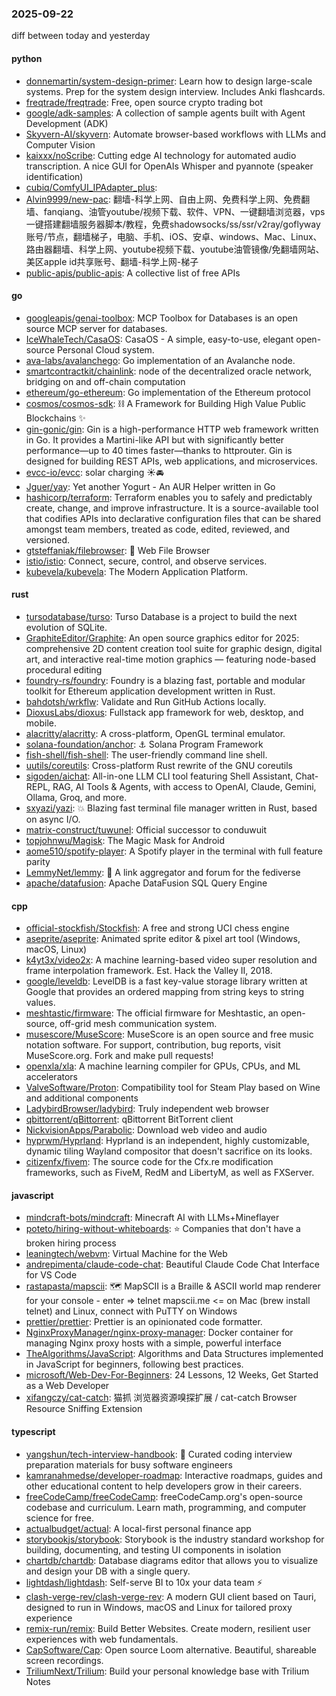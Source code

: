 ### 2025-09-22
diff between today and yesterday

#### python
* [donnemartin/system-design-primer](https://github.com/donnemartin/system-design-primer): Learn how to design large-scale systems. Prep for the system design interview. Includes Anki flashcards.
* [freqtrade/freqtrade](https://github.com/freqtrade/freqtrade): Free, open source crypto trading bot
* [google/adk-samples](https://github.com/google/adk-samples): A collection of sample agents built with Agent Development (ADK)
* [Skyvern-AI/skyvern](https://github.com/Skyvern-AI/skyvern): Automate browser-based workflows with LLMs and Computer Vision
* [kaixxx/noScribe](https://github.com/kaixxx/noScribe): Cutting edge AI technology for automated audio transcription. A nice GUI for OpenAIs Whisper and pyannote (speaker identification)
* [cubiq/ComfyUI_IPAdapter_plus](https://github.com/cubiq/ComfyUI_IPAdapter_plus): 
* [Alvin9999/new-pac](https://github.com/Alvin9999/new-pac): 翻墙-科学上网、自由上网、免费科学上网、免费翻墙、fanqiang、油管youtube/视频下载、软件、VPN、一键翻墙浏览器，vps一键搭建翻墙服务器脚本/教程，免费shadowsocks/ss/ssr/v2ray/goflyway账号/节点，翻墙梯子，电脑、手机、iOS、安卓、windows、Mac、Linux、路由器翻墙、科学上网、youtube视频下载、youtube油管镜像/免翻墙网站、美区apple id共享账号、翻墙-科学上网-梯子
* [public-apis/public-apis](https://github.com/public-apis/public-apis): A collective list of free APIs

#### go
* [googleapis/genai-toolbox](https://github.com/googleapis/genai-toolbox): MCP Toolbox for Databases is an open source MCP server for databases.
* [IceWhaleTech/CasaOS](https://github.com/IceWhaleTech/CasaOS): CasaOS - A simple, easy-to-use, elegant open-source Personal Cloud system.
* [ava-labs/avalanchego](https://github.com/ava-labs/avalanchego): Go implementation of an Avalanche node.
* [smartcontractkit/chainlink](https://github.com/smartcontractkit/chainlink): node of the decentralized oracle network, bridging on and off-chain computation
* [ethereum/go-ethereum](https://github.com/ethereum/go-ethereum): Go implementation of the Ethereum protocol
* [cosmos/cosmos-sdk](https://github.com/cosmos/cosmos-sdk): ⛓️ A Framework for Building High Value Public Blockchains ✨
* [gin-gonic/gin](https://github.com/gin-gonic/gin): Gin is a high-performance HTTP web framework written in Go. It provides a Martini-like API but with significantly better performance—up to 40 times faster—thanks to httprouter. Gin is designed for building REST APIs, web applications, and microservices.
* [evcc-io/evcc](https://github.com/evcc-io/evcc): solar charging ☀️🚘
* [Jguer/yay](https://github.com/Jguer/yay): Yet another Yogurt - An AUR Helper written in Go
* [hashicorp/terraform](https://github.com/hashicorp/terraform): Terraform enables you to safely and predictably create, change, and improve infrastructure. It is a source-available tool that codifies APIs into declarative configuration files that can be shared amongst team members, treated as code, edited, reviewed, and versioned.
* [gtsteffaniak/filebrowser](https://github.com/gtsteffaniak/filebrowser): 📂 Web File Browser
* [istio/istio](https://github.com/istio/istio): Connect, secure, control, and observe services.
* [kubevela/kubevela](https://github.com/kubevela/kubevela): The Modern Application Platform.

#### rust
* [tursodatabase/turso](https://github.com/tursodatabase/turso): Turso Database is a project to build the next evolution of SQLite.
* [GraphiteEditor/Graphite](https://github.com/GraphiteEditor/Graphite): An open source graphics editor for 2025: comprehensive 2D content creation tool suite for graphic design, digital art, and interactive real-time motion graphics — featuring node-based procedural editing
* [foundry-rs/foundry](https://github.com/foundry-rs/foundry): Foundry is a blazing fast, portable and modular toolkit for Ethereum application development written in Rust.
* [bahdotsh/wrkflw](https://github.com/bahdotsh/wrkflw): Validate and Run GitHub Actions locally.
* [DioxusLabs/dioxus](https://github.com/DioxusLabs/dioxus): Fullstack app framework for web, desktop, and mobile.
* [alacritty/alacritty](https://github.com/alacritty/alacritty): A cross-platform, OpenGL terminal emulator.
* [solana-foundation/anchor](https://github.com/solana-foundation/anchor): ⚓ Solana Program Framework
* [fish-shell/fish-shell](https://github.com/fish-shell/fish-shell): The user-friendly command line shell.
* [uutils/coreutils](https://github.com/uutils/coreutils): Cross-platform Rust rewrite of the GNU coreutils
* [sigoden/aichat](https://github.com/sigoden/aichat): All-in-one LLM CLI tool featuring Shell Assistant, Chat-REPL, RAG, AI Tools & Agents, with access to OpenAI, Claude, Gemini, Ollama, Groq, and more.
* [sxyazi/yazi](https://github.com/sxyazi/yazi): 💥 Blazing fast terminal file manager written in Rust, based on async I/O.
* [matrix-construct/tuwunel](https://github.com/matrix-construct/tuwunel): Official successor to conduwuit
* [topjohnwu/Magisk](https://github.com/topjohnwu/Magisk): The Magic Mask for Android
* [aome510/spotify-player](https://github.com/aome510/spotify-player): A Spotify player in the terminal with full feature parity
* [LemmyNet/lemmy](https://github.com/LemmyNet/lemmy): 🐀 A link aggregator and forum for the fediverse
* [apache/datafusion](https://github.com/apache/datafusion): Apache DataFusion SQL Query Engine

#### cpp
* [official-stockfish/Stockfish](https://github.com/official-stockfish/Stockfish): A free and strong UCI chess engine
* [aseprite/aseprite](https://github.com/aseprite/aseprite): Animated sprite editor & pixel art tool (Windows, macOS, Linux)
* [k4yt3x/video2x](https://github.com/k4yt3x/video2x): A machine learning-based video super resolution and frame interpolation framework. Est. Hack the Valley II, 2018.
* [google/leveldb](https://github.com/google/leveldb): LevelDB is a fast key-value storage library written at Google that provides an ordered mapping from string keys to string values.
* [meshtastic/firmware](https://github.com/meshtastic/firmware): The official firmware for Meshtastic, an open-source, off-grid mesh communication system.
* [musescore/MuseScore](https://github.com/musescore/MuseScore): MuseScore is an open source and free music notation software. For support, contribution, bug reports, visit MuseScore.org. Fork and make pull requests!
* [openxla/xla](https://github.com/openxla/xla): A machine learning compiler for GPUs, CPUs, and ML accelerators
* [ValveSoftware/Proton](https://github.com/ValveSoftware/Proton): Compatibility tool for Steam Play based on Wine and additional components
* [LadybirdBrowser/ladybird](https://github.com/LadybirdBrowser/ladybird): Truly independent web browser
* [qbittorrent/qBittorrent](https://github.com/qbittorrent/qBittorrent): qBittorrent BitTorrent client
* [NickvisionApps/Parabolic](https://github.com/NickvisionApps/Parabolic): Download web video and audio
* [hyprwm/Hyprland](https://github.com/hyprwm/Hyprland): Hyprland is an independent, highly customizable, dynamic tiling Wayland compositor that doesn't sacrifice on its looks.
* [citizenfx/fivem](https://github.com/citizenfx/fivem): The source code for the Cfx.re modification frameworks, such as FiveM, RedM and LibertyM, as well as FXServer.

#### javascript
* [mindcraft-bots/mindcraft](https://github.com/mindcraft-bots/mindcraft): Minecraft AI with LLMs+Mineflayer
* [poteto/hiring-without-whiteboards](https://github.com/poteto/hiring-without-whiteboards): ⭐️ Companies that don't have a broken hiring process
* [leaningtech/webvm](https://github.com/leaningtech/webvm): Virtual Machine for the Web
* [andrepimenta/claude-code-chat](https://github.com/andrepimenta/claude-code-chat): Beautiful Claude Code Chat Interface for VS Code
* [rastapasta/mapscii](https://github.com/rastapasta/mapscii): 🗺 MapSCII is a Braille & ASCII world map renderer for your console - enter => telnet mapscii.me <= on Mac (brew install telnet) and Linux, connect with PuTTY on Windows
* [prettier/prettier](https://github.com/prettier/prettier): Prettier is an opinionated code formatter.
* [NginxProxyManager/nginx-proxy-manager](https://github.com/NginxProxyManager/nginx-proxy-manager): Docker container for managing Nginx proxy hosts with a simple, powerful interface
* [TheAlgorithms/JavaScript](https://github.com/TheAlgorithms/JavaScript): Algorithms and Data Structures implemented in JavaScript for beginners, following best practices.
* [microsoft/Web-Dev-For-Beginners](https://github.com/microsoft/Web-Dev-For-Beginners): 24 Lessons, 12 Weeks, Get Started as a Web Developer
* [xifangczy/cat-catch](https://github.com/xifangczy/cat-catch): 猫抓 浏览器资源嗅探扩展 / cat-catch Browser Resource Sniffing Extension

#### typescript
* [yangshun/tech-interview-handbook](https://github.com/yangshun/tech-interview-handbook): 💯 Curated coding interview preparation materials for busy software engineers
* [kamranahmedse/developer-roadmap](https://github.com/kamranahmedse/developer-roadmap): Interactive roadmaps, guides and other educational content to help developers grow in their careers.
* [freeCodeCamp/freeCodeCamp](https://github.com/freeCodeCamp/freeCodeCamp): freeCodeCamp.org's open-source codebase and curriculum. Learn math, programming, and computer science for free.
* [actualbudget/actual](https://github.com/actualbudget/actual): A local-first personal finance app
* [storybookjs/storybook](https://github.com/storybookjs/storybook): Storybook is the industry standard workshop for building, documenting, and testing UI components in isolation
* [chartdb/chartdb](https://github.com/chartdb/chartdb): Database diagrams editor that allows you to visualize and design your DB with a single query.
* [lightdash/lightdash](https://github.com/lightdash/lightdash): Self-serve BI to 10x your data team ⚡️
* [clash-verge-rev/clash-verge-rev](https://github.com/clash-verge-rev/clash-verge-rev): A modern GUI client based on Tauri, designed to run in Windows, macOS and Linux for tailored proxy experience
* [remix-run/remix](https://github.com/remix-run/remix): Build Better Websites. Create modern, resilient user experiences with web fundamentals.
* [CapSoftware/Cap](https://github.com/CapSoftware/Cap): Open source Loom alternative. Beautiful, shareable screen recordings.
* [TriliumNext/Trilium](https://github.com/TriliumNext/Trilium): Build your personal knowledge base with Trilium Notes
